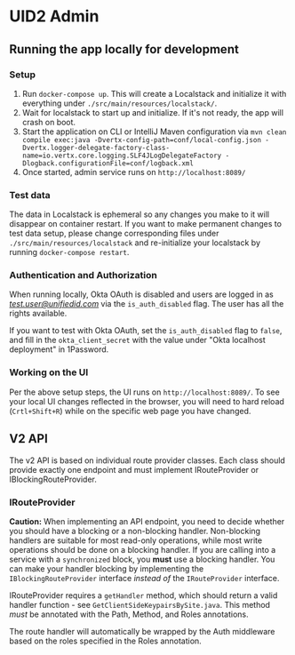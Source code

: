 # UID2 Admin

## Running the app locally for development

### Setup

1. Run `docker-compose up`. This will create a Localstack and initialize it with everything under `./src/main/resources/localstack/`.
2. Wait for localstack to start up and initialize. If it's not ready, the app will crash on boot. 
3. Start the application on CLI or IntelliJ Maven configuration via `mvn clean compile exec:java -Dvertx-config-path=conf/local-config.json -Dvertx.logger-delegate-factory-class-name=io.vertx.core.logging.SLF4JLogDelegateFactory -Dlogback.configurationFile=conf/logback.xml`
4. Once started, admin service runs on `http://localhost:8089/`

### Test data

The data in Localstack is ephemeral so any changes you make to it will disappear on container restart. If you want
to make permanent changes to test data setup, please change corresponding files under `./src/main/resources/localstack`
and re-initialize your localstack by running `docker-compose restart`.

### Authentication and Authorization

When running locally, Okta OAuth is disabled and users are logged in as *test.user@unifiedid.com* via the 
`is_auth_disabled` flag. The user has all the rights available.

If you want to test with Okta OAuth, set the `is_auth_disabled` flag to `false`, and fill in the `okta_client_secret` with the value under "Okta localhost deployment" in 1Password.

### Working on the UI

Per the above setup steps, the UI runs on `http://localhost:8089/`. To see your local UI changes reflected in the browser, you will need to hard reload (`Crtl+Shift+R`) while on the specific web page you have changed. 

## V2 API

The v2 API is based on individual route provider classes. Each class should provide exactly one endpoint and must implement IRouteProvider or IBlockingRouteProvider. 

### IRouteProvider

**Caution:** When implementing an API endpoint, you need to decide whether you should have a blocking or a non-blocking handler. Non-blocking handlers are suitable for most read-only operations, while most write operations should be done on a blocking handler. If you are calling into a service with a `synchronized` block, you **must** use a blocking handler. You can make your handler blocking by implementing the `IBlockingRouteProvider` interface *instead of* the `IRouteProvider` interface.

IRouteProvider requires a `getHandler` method, which should return a valid handler function - see `GetClientSideKeypairsBySite.java`. This method *must* be annotated with the Path, Method, and Roles annotations.

The route handler will automatically be wrapped by the Auth middleware based on the roles specified in the Roles annotation.
